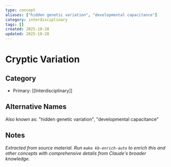 ```yaml
---
type: concept
aliases: ["hidden genetic variation", "developmental capacitance"]
category: interdisciplinary
tags: []
created: 2025-10-20
updated: 2025-10-20
---
```


# Cryptic Variation

## Category

- Primary: [[Interdisciplinary]]

## Alternative Names

Also known as: "hidden genetic variation", "developmental capacitance"

## Notes

*Extracted from source material. Run `make kb-enrich-auto` to enrich this and other concepts with comprehensive details from Claude's broader knowledge.*
